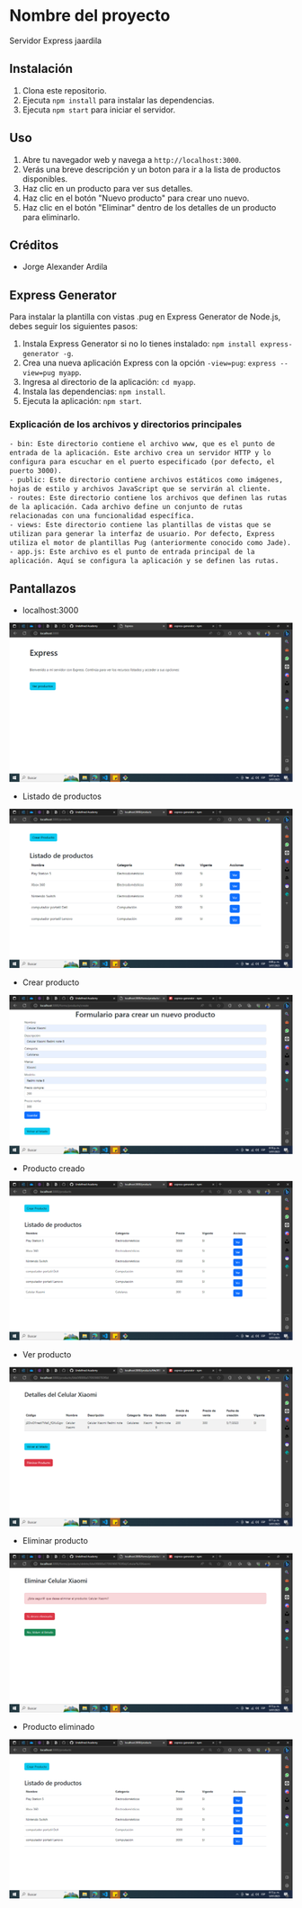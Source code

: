 # Nombre del proyecto

Servidor Express jaardila

## Instalación

1. Clona este repositorio.
2. Ejecuta `npm install` para instalar las dependencias.
3. Ejecuta `npm start` para iniciar el servidor.

## Uso

1. Abre tu navegador web y navega a `http://localhost:3000`.
2. Verás una breve descripción y un boton para ir a la lista de productos disponibles.
3. Haz clic en un producto para ver sus detalles.
4. Haz clic en el botón "Nuevo producto" para crear uno nuevo.
5. Haz clic en el botón "Eliminar" dentro de los detalles de un producto para eliminarlo.


## Créditos

- Jorge Alexander Ardila 

## Express Generator

Para instalar la plantilla con vistas .pug en Express Generator de Node.js, debes seguir los siguientes pasos:

1. Instala Express Generator si no lo tienes instalado: `npm install express-generator -g`.
2. Crea una nueva aplicación Express con la opción `-view=pug`: `express --view=pug myapp`.
3. Ingresa al directorio de la aplicación: `cd myapp`.
4. Instala las dependencias: `npm install`.
5. Ejecuta la aplicación: `npm start`.

### Explicación de los archivos y directorios principales

```
- bin: Este directorio contiene el archivo www, que es el punto de entrada de la aplicación. Este archivo crea un servidor HTTP y lo configura para escuchar en el puerto especificado (por defecto, el puerto 3000).
- public: Este directorio contiene archivos estáticos como imágenes, hojas de estilo y archivos JavaScript que se servirán al cliente.
- routes: Este directorio contiene los archivos que definen las rutas de la aplicación. Cada archivo define un conjunto de rutas relacionadas con una funcionalidad específica.
- views: Este directorio contiene las plantillas de vistas que se utilizan para generar la interfaz de usuario. Por defecto, Express utiliza el motor de plantillas Pug (anteriormente conocido como Jade).
- app.js: Este archivo es el punto de entrada principal de la aplicación. Aquí se configura la aplicación y se definen las rutas.
```

## Pantallazos

- localhost:3000

![Alt text](image.png)

- Listado de productos

![Alt text](image-1.png)

- Crear producto

![Alt text](image-2.png)

- Producto creado

![Alt text](image-3.png)

- Ver producto

![Alt text](image-4.png)

- Eliminar producto

![Alt text](image-5.png)

- Producto eliminado

![Alt text](image-6.png)